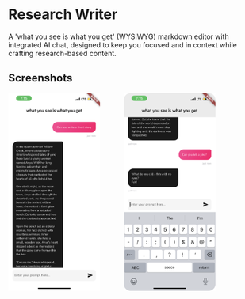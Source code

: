 # Research Writer

A 'what you see is what you get' (WYSIWYG) markdown editor with integrated AI chat, designed to keep you focused and in context while crafting research-based content.

## Screenshots

<div style="display: flex; gap: 48px;">
  <img src="assets/sample1.png" alt="Screenshot of research_writer" height="400">
  <img src="assets/sample2.png" alt="Screenshot of research_writer" height="400">
</div>
